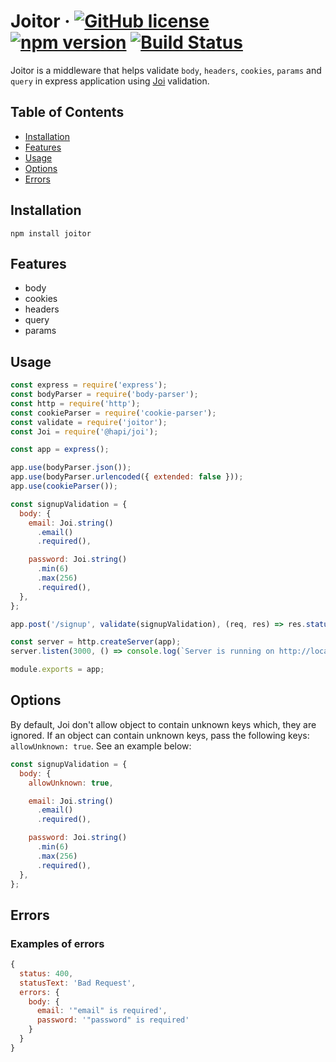 # Joitor &middot; [![GitHub license](https://img.shields.io/badge/license-MIT-blue.svg)](https://github.com/fedoryakubovich/joitor/blob/master/LICENSE) [![npm version](https://img.shields.io/npm/v/joitor.svg?style=flat)](https://www.npmjs.com/package/joitor) [![Build Status](https://img.shields.io/travis/fedoryakubovich/joitor/master.svg)](https://travis-ci.com/)

Joitor is a middleware that helps validate `body`, `headers`, `cookies`, `params` and `query` in express application using [Joi](https://hapi.dev/family/joi/?v=16.1.7) validation.

## Table of Contents

- [Installation](#installation)
- [Features](#features)
- [Usage](#usage)
- [Options](#options)
- [Errors](#errors)

## Installation

`npm install joitor`

## Features

- body
- cookies
- headers
- query
- params

## Usage

```js
const express = require('express');
const bodyParser = require('body-parser');
const http = require('http');
const cookieParser = require('cookie-parser');
const validate = require('joitor');
const Joi = require('@hapi/joi');

const app = express();

app.use(bodyParser.json());
app.use(bodyParser.urlencoded({ extended: false }));
app.use(cookieParser());

const signupValidation = {
  body: {
    email: Joi.string()
      .email()
      .required(),

    password: Joi.string()
      .min(6)
      .max(256)
      .required(),
  },
};

app.post('/signup', validate(signupValidation), (req, res) => res.status(200).send());

const server = http.createServer(app);
server.listen(3000, () => console.log(`Server is running on http://localhost:3000`));

module.exports = app;
```

## Options

By default, Joi don't allow object to contain unknown keys which, they are ignored.
If an object can contain unknown keys, pass the following keys: `allowUnknown: true`. See an example below:

```js
const signupValidation = {
  body: {
    allowUnknown: true,

    email: Joi.string()
      .email()
      .required(),

    password: Joi.string()
      .min(6)
      .max(256)
      .required(),
  },
};
```

## Errors

### Examples of errors

```js
{
  status: 400,
  statusText: 'Bad Request',
  errors: {
    body: {
      email: '"email" is required',
      password: '"password" is required'
    }
  }
}
```
